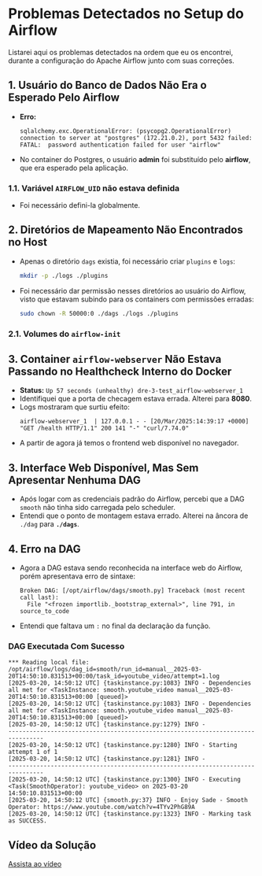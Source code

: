 # Problemas Detectados no Setup do Airflow

Listarei aqui os problemas detectados na ordem que eu os encontrei, durante a configuração do Apache Airflow junto com suas correções.

## 1. Usuário do Banco de Dados Não Era o Esperado Pelo Airflow

- **Erro:**
  ```
  sqlalchemy.exc.OperationalError: (psycopg2.OperationalError) connection to server at "postgres" (172.21.0.2), port 5432 failed: FATAL:  password authentication failed for user "airflow"
  ```
- No container do Postgres, o usuário **admin** foi substituído pelo **airflow**, que era esperado pela aplicação.

### 1.1. Variável `AIRFLOW_UID` não estava definida

- Foi necessário defini-la globalmente.

## 2. Diretórios de Mapeamento Não Encontrados no Host

- Apenas o diretório `dags` existia, foi necessário criar `plugins` e `logs`:
  ```bash
  mkdir -p ./logs ./plugins
  ```
- Foi necessário dar permissão nesses diretórios ao usuário do Airflow, visto que estavam subindo para os containers com permissões erradas:
  ```bash
  sudo chown -R 50000:0 ./dags ./logs ./plugins
  ```

### 2.1. Volumes do `airflow-init`

## 3. Container `airflow-webserver` Não Estava Passando no Healthcheck Interno do Docker

- **Status:** `Up 57 seconds (unhealthy) dre-3-test_airflow-webserver_1`
- Identifiquei que a porta de checagem estava errada. Alterei para **8080**.
- Logs mostraram que surtiu efeito:
  ```
  airflow-webserver_1  | 127.0.0.1 - - [20/Mar/2025:14:39:17 +0000] "GET /health HTTP/1.1" 200 141 "-" "curl/7.74.0"
  ```
- A partir de agora já temos o frontend web disponível no navegador.

## 3. Interface Web Disponível, Mas Sem Apresentar Nenhuma DAG

- Após logar com as credenciais padrão do Airflow, percebi que a DAG `smooth` não tinha sido carregada pelo scheduler.
- Entendi que o ponto de montagem estava errado. Alterei na âncora de `./dag` para **`./dags`**.

## 4. Erro na DAG

- Agora a DAG estava sendo reconhecida na interface web do Airflow, porém apresentava erro de sintaxe:
  ```
  Broken DAG: [/opt/airflow/dags/smooth.py] Traceback (most recent call last):
    File "<frozen importlib._bootstrap_external>", line 791, in source_to_code
  ```
- Entendi que faltava um `:` no final da declaração da função.

### DAG Executada Com Sucesso

```log
*** Reading local file: /opt/airflow/logs/dag_id=smooth/run_id=manual__2025-03-20T14:50:10.831513+00:00/task_id=youtube_video/attempt=1.log
[2025-03-20, 14:50:12 UTC] {taskinstance.py:1083} INFO - Dependencies all met for <TaskInstance: smooth.youtube_video manual__2025-03-20T14:50:10.831513+00:00 [queued]>
[2025-03-20, 14:50:12 UTC] {taskinstance.py:1083} INFO - Dependencies all met for <TaskInstance: smooth.youtube_video manual__2025-03-20T14:50:10.831513+00:00 [queued]>
[2025-03-20, 14:50:12 UTC] {taskinstance.py:1279} INFO - 
--------------------------------------------------------------------------------
[2025-03-20, 14:50:12 UTC] {taskinstance.py:1280} INFO - Starting attempt 1 of 1
[2025-03-20, 14:50:12 UTC] {taskinstance.py:1281} INFO - 
--------------------------------------------------------------------------------
[2025-03-20, 14:50:12 UTC] {taskinstance.py:1300} INFO - Executing <Task(SmoothOperator): youtube_video> on 2025-03-20 14:50:10.831513+00:00
[2025-03-20, 14:50:12 UTC] {smooth.py:37} INFO - Enjoy Sade - Smooth Operator: https://www.youtube.com/watch?v=4TYv2PhG89A
[2025-03-20, 14:50:12 UTC] {taskinstance.py:1323} INFO - Marking task as SUCCESS.
```

## Vídeo da Solução

[Assista ao vídeo](https://drive.google.com/file/d/1rCEdJ59CETfEyiXT5HFs17PLwb867lEk/view?usp=sharing)
